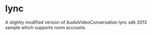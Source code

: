 # lync
A slightly modified version of AudioVideoConversation lync sdk 2013 sample which supports room accounts.
